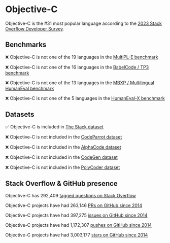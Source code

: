 # Objective-C

Objective-C is the #31 most popular language according to the [2023 Stack Overflow Developer Survey](https://survey.stackoverflow.co/2023/#section-most-popular-technologies-programming-scripting-and-markup-languages).

## Benchmarks

❌ Objective-C is not one of the 19 languages in the [MultiPL-E benchmark](https://blog.pearai.dev/an-introduction-to-code-llm-benchmarks-for-software-engineers/#:~:text=couple%20notable%20mentions-,4.%20MultiPL%2DE,-Creator%3A%20Northeastern)

❌ Objective-C is not one of the 16 languages in the [BabelCode / TP3 benchmark](https://blog.pearai.dev/an-introduction-to-code-llm-benchmarks-for-software-engineers/#:~:text=amazon%2Dscience/mxeval-,12.%20BabelCode%20/%20TP3,-Creator%3A%20Google)

❌ Objective-C is not one of the 13 languages in the [MBXP / Multilingual HumanEval benchmark](https://blog.pearai.dev/an-introduction-to-code-llm-benchmarks-for-software-engineers/#:~:text=11.%20MBXP%20/%20Multilingual%20HumanEval)

❌ Objective-C is not one of the 5 languages in the [HumanEval-X benchmark](https://blog.pearai.dev/an-introduction-to-code-llm-benchmarks-for-software-engineers/#:~:text=Some%20multilingual%C2%A0benchmarks-,10.%20HumanEval%2DX,-Creator%3A%20Tsinghua)

## Datasets

✅ Objective-C is included in [The Stack dataset](https://arxiv.org/abs/2211.15533)

❌ Objective-C is not included in the [CodeParrot dataset](https://huggingface.co/datasets/codeparrot/github-code)

❌ Objective-C is not included in the [AlphaCode dataset](https://arxiv.org/abs/2203.07814)

❌ Objective-C is not included in the [CodeGen dataset](https://arxiv.org/abs/2203.13474)

❌ Objective-C is not included in the [PolyCoder dataset](https://arxiv.org/abs/2202.13169)

## Stack Overflow & GitHub presence

Objective-C has 292,409 [tagged questions on Stack Overflow](https://stackoverflow.com/tags)

Objective-C projects have had 263,146 [PRs on GitHub since 2014](https://madnight.github.io/githut/#/pull_requests/2023/3)

Objective-C projects have had 397,275 [issues on GitHub since 2014](https://madnight.github.io/githut/#/issues/2023/3)

Objective-C projects have had 1,172,307 [pushes on GitHub since 2014](https://madnight.github.io/githut/#/pushes/2023/3)

Objective-C projects have had 3,003,177 [stars on GitHub since 2014](https://madnight.github.io/githut/#/stars/2023/3)